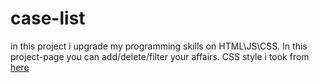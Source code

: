 # case-list
in this project i upgrade my programming skills on HTML\JS\CSS. 
 In this project-page you can add/delete/filter your affairs. 
 CSS style i took from <a href="https://html5book.ru/krasivye-knopki-dlya-sayta/">here</a>

